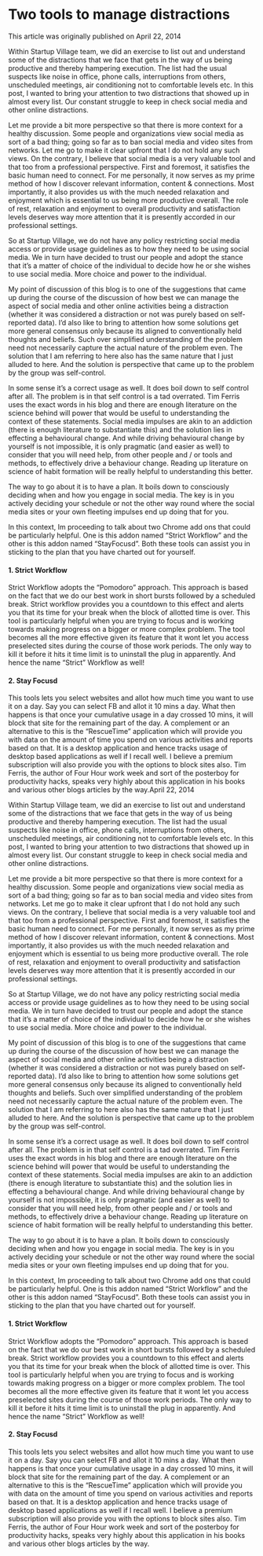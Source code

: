 # Two tools to manage distractions

This article was originally published on April 22, 2014

Within Startup Village team, we did an exercise to list out and understand some of the distractions that we face that gets in the way of us being productive and thereby hampering execution. The list had the usual suspects like noise in office, phone calls, interruptions from others, unscheduled meetings, air conditioning not to comfortable levels etc. In this post, I wanted to bring your attention to two distractions that showed up in almost every list. Our constant struggle to keep in check social media and other online distractions.

Let me provide a bit more perspective so that there is more context for a healthy discussion. Some people and organizations view social media as sort of a bad thing; going so far as to ban social media and video sites from networks. Let me go to make it clear upfront that I do not hold any such views. On the contrary, I believe that social media is a very valuable tool and that too from a professional perspective. First and foremost, it satisfies the basic human need to connect. For me personally, it now serves as my prime method of how I discover relevant information, content & connections. Most importantly, it also provides us with the much needed relaxation and enjoyment which is essential to us being more productive overall. The role of rest, relaxation and enjoyment to overall productivity and satisfaction levels deserves way more attention that it is presently accorded in our professional settings.

So at Startup Village, we do not have any policy restricting social media access or provide usage guidelines as to how they need to be using social media. We in turn have decided to trust our people and adopt the stance that it’s a matter of choice of the individual to decide how he or she wishes to use social media. More choice and power to the individual.

My point of discussion of this blog is to one of the suggestions that came up during the course of the discussion of how best we can manage the aspect of social media and other online activities being a distraction \(whether it was considered a distraction or not was purely based on self-reported data\). I’d also like to bring to attention how some solutions get more general consensus only because its aligned to conventionally held thoughts and beliefs. Such over simplified understanding of the problem need not necessarily capture the actual nature of the problem even. The solution that I am referring to here also has the same nature that I just alluded to here. And the solution is perspective that came up to the problem by the group was self-control.

In some sense it’s a correct usage as well. It does boil down to self control after all. The problem is in that self control is a tad overrated. Tim Ferris uses the exact words in his blog and there are enough literature on the science behind will power that would be useful to understanding the context of these statements. Social media impulses are akin to an addiction \(there is enough literature to substantiate this\) and the solution lies in effecting a behavioural change. And while driving behavioural change by yourself is not impossible, it is only pragmatic \(and easier as well\) to consider that you will need help, from other people and / or tools and methods, to effectively drive a behaviour change. Reading up literature on science of habit formation will be really helpful to understanding this better.

The way to go about it is to have a plan. It boils down to consciously deciding when and how you engage in social media. The key is in you actively deciding your schedule or not the other way round where the social media sites or your own fleeting impulses end up doing that for you.

In this context, Im proceeding to talk about two Chrome add ons that could be particularly helpful. One is this addon named “Strict Workflow” and the other is this addon named “StayFocusd”. Both these tools can assist you in sticking to the plan that you have charted out for yourself.

#### 1. Strict Workflow <a id="dee5"></a>

Strict Workflow adopts the “Pomodoro” approach. This approach is based on the fact that we do our best work in short bursts followed by a scheduled break. Strict workflow provides you a countdown to this effect and alerts you that its time for your break when the block of allotted time is over. This tool is particularly helpful when you are trying to focus and is working towards making progress on a bigger or more complex problem. The tool becomes all the more effective given its feature that it wont let you access preselected sites during the course of those work periods. The only way to kill it before it hits it time limit is to uninstall the plug in apparently. And hence the name “Strict” Workflow as well!

#### 2. Stay Focusd <a id="ff65"></a>

This tools lets you select websites and allot how much time you want to use it on a day. Say you can select FB and allot it 10 mins a day. What then happens is that once your cumulative usage in a day crossed 10 mins, it will block that site for the remaining part of the day. A complement or an alternative to this is the “RescueTime” application which will provide you with data on the amount of time you spend on various activities and reports based on that. It is a desktop application and hence tracks usage of desktop based applications as well if I recall well. I believe a premium subscription will also provide you with the options to block sites also. Tim Ferris, the author of Four Hour work week and sort of the posterboy for productivity hacks, speaks very highly about this application in his books and various other blogs articles by the way.April 22, 2014

Within Startup Village team, we did an exercise to list out and understand some of the distractions that we face that gets in the way of us being productive and thereby hampering execution. The list had the usual suspects like noise in office, phone calls, interruptions from others, unscheduled meetings, air conditioning not to comfortable levels etc. In this post, I wanted to bring your attention to two distractions that showed up in almost every list. Our constant struggle to keep in check social media and other online distractions.

Let me provide a bit more perspective so that there is more context for a healthy discussion. Some people and organizations view social media as sort of a bad thing; going so far as to ban social media and video sites from networks. Let me go to make it clear upfront that I do not hold any such views. On the contrary, I believe that social media is a very valuable tool and that too from a professional perspective. First and foremost, it satisfies the basic human need to connect. For me personally, it now serves as my prime method of how I discover relevant information, content & connections. Most importantly, it also provides us with the much needed relaxation and enjoyment which is essential to us being more productive overall. The role of rest, relaxation and enjoyment to overall productivity and satisfaction levels deserves way more attention that it is presently accorded in our professional settings.

So at Startup Village, we do not have any policy restricting social media access or provide usage guidelines as to how they need to be using social media. We in turn have decided to trust our people and adopt the stance that it’s a matter of choice of the individual to decide how he or she wishes to use social media. More choice and power to the individual.

My point of discussion of this blog is to one of the suggestions that came up during the course of the discussion of how best we can manage the aspect of social media and other online activities being a distraction \(whether it was considered a distraction or not was purely based on self-reported data\). I’d also like to bring to attention how some solutions get more general consensus only because its aligned to conventionally held thoughts and beliefs. Such over simplified understanding of the problem need not necessarily capture the actual nature of the problem even. The solution that I am referring to here also has the same nature that I just alluded to here. And the solution is perspective that came up to the problem by the group was self-control.

In some sense it’s a correct usage as well. It does boil down to self control after all. The problem is in that self control is a tad overrated. Tim Ferris uses the exact words in his blog and there are enough literature on the science behind will power that would be useful to understanding the context of these statements. Social media impulses are akin to an addiction \(there is enough literature to substantiate this\) and the solution lies in effecting a behavioural change. And while driving behavioural change by yourself is not impossible, it is only pragmatic \(and easier as well\) to consider that you will need help, from other people and / or tools and methods, to effectively drive a behaviour change. Reading up literature on science of habit formation will be really helpful to understanding this better.

The way to go about it is to have a plan. It boils down to consciously deciding when and how you engage in social media. The key is in you actively deciding your schedule or not the other way round where the social media sites or your own fleeting impulses end up doing that for you.

In this context, Im proceeding to talk about two Chrome add ons that could be particularly helpful. One is this addon named “Strict Workflow” and the other is this addon named “StayFocusd”. Both these tools can assist you in sticking to the plan that you have charted out for yourself.

#### 1. Strict Workflow <a id="ea38"></a>

Strict Workflow adopts the “Pomodoro” approach. This approach is based on the fact that we do our best work in short bursts followed by a scheduled break. Strict workflow provides you a countdown to this effect and alerts you that its time for your break when the block of allotted time is over. This tool is particularly helpful when you are trying to focus and is working towards making progress on a bigger or more complex problem. The tool becomes all the more effective given its feature that it wont let you access preselected sites during the course of those work periods. The only way to kill it before it hits it time limit is to uninstall the plug in apparently. And hence the name “Strict” Workflow as well!

#### 2. Stay Focusd <a id="3773"></a>

This tools lets you select websites and allot how much time you want to use it on a day. Say you can select FB and allot it 10 mins a day. What then happens is that once your cumulative usage in a day crossed 10 mins, it will block that site for the remaining part of the day. A complement or an alternative to this is the “RescueTime” application which will provide you with data on the amount of time you spend on various activities and reports based on that. It is a desktop application and hence tracks usage of desktop based applications as well if I recall well. I believe a premium subscription will also provide you with the options to block sites also. Tim Ferris, the author of Four Hour work week and sort of the posterboy for productivity hacks, speaks very highly about this application in his books and various other blogs articles by the way.

